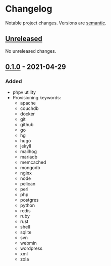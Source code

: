 # Changelog

Notable project changes. Versions are [semantic][].

## [Unreleased][]

No unreleased changes.

## [0.1.0][] - 2021-04-29

### Added

- phpv utility
- Provisioning keywords:
  - apache
  - couchdb
  - docker
  - git
  - github
  - go
  - hg
  - hugo
  - jekyll
  - mailhog
  - mariadb
  - memcached
  - mongodb
  - nginx
  - node
  - pelican
  - perl
  - php
  - postgres
  - python
  - redis
  - ruby
  - rust
  - shell
  - sqlite
  - svn
  - webmin
  - wordpress
  - xml
  - zola

[Unreleased]: https://github.com/mgsisk/providence/compare/v0.1.0...HEAD
[0.1.0]: https://github.com/mgsisk/providence/releases/tag/v0.1.0
[semantic]: https://semver.org 
